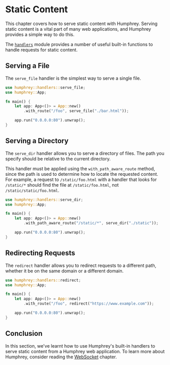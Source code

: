 # Static Content
This chapter covers how to serve static content with Humphrey. Serving static content is a vital part of many web applications, and Humphrey provides a simple way to do this.

The [`handlers`](https://docs.rs/humphrey/*/humphrey/handlers) module provides a number of useful built-in functions to handle requests for static content.

## Serving a File
The `serve_file` handler is the simplest way to serve a single file.

```rs
use humphrey::handlers::serve_file;
use humphrey::App;

fn main() {
    let app: App<()> = App::new()
        .with_route("/foo", serve_file("./bar.html"));

    app.run("0.0.0.0:80").unwrap();
}
```

## Serving a Directory
The `serve_dir` handler allows you to serve a directory of files. The path you specify should be relative to the current directory.

This handler must be applied using the `with_path_aware_route` method, since the path is used to determine how to locate the requested content. For example, a request to `/static/foo.html` with a handler that looks for `/static/*` should find the file at `/static/foo.html`, not `/static/static/foo.html`.

```rs
use humphrey::handlers::serve_dir;
use humphrey::App;

fn main() {
    let app: App<()> = App::new()
        .with_path_aware_route("/static/*", serve_dir("./static"));

    app.run("0.0.0.0:80").unwrap();
}
```

## Redirecting Requests
The `redirect` handler allows you to redirect requests to a different path, whether it be on the same domain or a different domain.

```rs
use humphrey::handlers::redirect;
use humphrey::App;

fn main() {
    let app: App<()> = App::new()
        .with_route("/foo", redirect("https://www.example.com"));

    app.run("0.0.0.0:80").unwrap();
}
```

## Conclusion
In this section, we've learnt how to use Humphrey's built-in handlers to serve static content from a Humphrey web application. To learn more about Humphrey, consider reading the [WebSocket](../websocket/index.md) chapter.